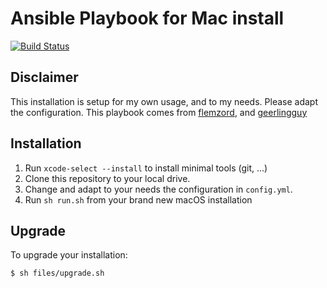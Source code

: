 # Ansible Playbook for Mac install

[![Build Status](https://travis-ci.org/z0ph/ansible-mac-install.svg?branch=master)](https://travis-ci.org/z0ph/ansible-mac-install) 

## Disclaimer

This installation is setup for my own usage, and to my needs. Please adapt the configuration.
This playbook comes from [flemzord](https://github.com/flemzord/ansible-mac-install), and [geerlingguy](https://github.com/geerlingguy/mac-dev-playbook)

## Installation

  1. Run `xcode-select --install` to install minimal tools (git, ...)
  2. Clone this repository to your local drive.
  3. Change and adapt to your needs the configuration in ```config.yml```.
  4. Run ```sh run.sh``` from your brand new macOS installation

## Upgrade

To upgrade your installation:

    $ sh files/upgrade.sh